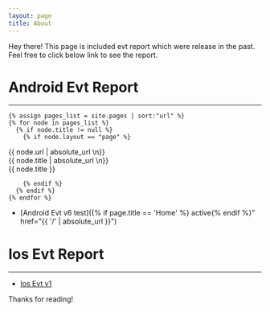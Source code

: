 ```yaml
---
layout: page
title: About
---
```


<p class="message">
  Hey there! This page is included evt report which were release in the past.  Feel free to click below link to see the report.
</p>



# Android Evt Report
----------

    {% assign pages_list = site.pages | sort:"url" %}
    {% for node in pages_list %}
      {% if node.title != null %}
        {% if node.layout == "page" %}
          
<p class="message">
  {{ node.url | absolute_url  \n}}<br>
  {{ node.title | absolute_url \n}}<br>
  {{ node.title }}<br>
</p>

        {% endif %}
      {% endif %}
    {% endfor %}


* [Android Evt v6 test]({% if page.title == 'Home' %} active{% endif %}" href="{{ '/' | absolute_url }}")

# Ios Evt Report
----------

* [Ios Evt v1](http://lanyon.getpoole.com)



Thanks for reading!
